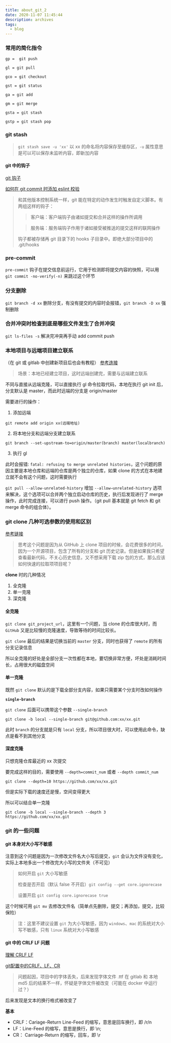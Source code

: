 ```yaml
---
title: about_git_2
date: 2020-11-07 11:45:44
description: archives
tags: 
  - blog
---
```

### 常用的简化指令

`gp =  git push`

`gl = git pull`

`gco = git checkout`

`gst = git status`

`ga = git add`

`gm = git merge`

`gsta = git stash`

`gstp = git stash pop`

### git stash
>
> `git stash save -u 'xx'`
以 xx 的命名将内容保存至缓存区，`-u` 属性意思是可以可以保存未监听内容，即新加内容

#### git 中的钩子

[git 钩子](https://git-scm.com/book/zh/v2/%E8%87%AA%E5%AE%9A%E4%B9%89-Git-Git-%E9%92%A9%E5%AD%90)

[如何在 git commit 时添加 eslint 校验](https://segmentfault.com/a/1190000016357480)

> 和其他版本控制系统一样，git 能在特定的动作发生时触发自定义脚本。有两组这样的钩子：
>> 客户端：客户端钩子由诸如提交和合并这样的操作所调用
>
>>服务端：服务端钩子作用于诸如接受被推送的提交这样的联网操作
>
>钩子都被存储再 git 目录下的 hooks 子目录中。即绝大部分项目中的 .git/hooks

### pre-commit

`pre-commit` 钩子在提交信息前运行，它用于检测即将提交内容的快照，可以用 `git commit -no-verify(-n)` 来跳过这个环节

### 分支删除

`git branch -d xx` 删除分支，有没有提交的内容时会报错，`git branch -D xx` 强制删除

### 合并冲突时检查到底是哪些文件发生了合并冲突

`git ls-files -s` 解决完冲突再手动 add commit push

### 本地项目与远端项目建立联系

（在 git 或 gitlab 中创建新项目后也会有教程）
[参考连接](https://blog.csdn.net/u012145252/article/details/80628451)

> 场景：本地已经建立项目，这时远端创建完，需要与远端建立联系

不同与直接从远端克隆，可以直接执行 gl 命令拉取代码，本地在执行 git init 后，分支默认是 master，而此时远端的分支是 origin/master

需要进行的操作：

1. 添加远端

`git remote add origin xx(远端地址)`

2. 将本地分支和远端分支建立联系

`git branch --set-upstream-to=origin/master(branch) master(localbranch)`

3. 执行 gl

此时会报错: `fatal: refusing to merge unrelated histories`，这个问题的原因主要是本地仓库和远端的仓库是两个独立的仓库，如果 clone 的方式在本地建立就不会有这个问题，这时需要执行

`git pull --allow-unrelated-history` 增加 `--allow—unrelated-history` 选项来解决，这个选项可以合并两个独立启动仓库的历史，执行后发现进行了 merge 操作，此时完成连接，可以进行 push 操作。（git pull 基本就是 git fetch 和 git merge 命令的组合体）。

### git clone 几种可选参数的使用和区别

[参考链接](https://blog.csdn.net/shrimpcolo/article/details/80164741)

> 思考这个问题是因为从 GitHub 上 clone 项目的时候，会花费很多的时间，因为一个开源项目，包含了所有的分支和 git 历史记录。但是如果我只希望查看最新代码，不关心历史信息，又不想采用下载 zip 包的方式，那么应该如何快速的拉取项项目呢？

**clone** 时的几种情况

1. 全克隆
2. 单一克隆
3. 深克隆

#### 全克隆

`git clone git_project_url`，这里有一个问题，当 clone 的仓库很大时，而 `GitHub` 又是比较慢的克隆速度，导致等待的时间比较长。

`git clone` 最后的结果是切换当前的 `master` 分支，同时也获得了 `remote` 的所有分支记录信息

所以全克隆的好处是全部分支一次性都在本地，要切换非常方便，坏处是消耗时间长，占用很大的磁盘空间

#### 单一克隆

既然 `git clone` 默认的是下载全部分支内容，如果只需要某个分支时改如何操作

**`single-branch`**

`git clone` 后面可以携带这个参数 `--single-branch`

`git clone -b local --single-branch git@github.com:xx/xx.git`

此时 `branch` 的分支就是只有 `local` 分支，所以项目很大时，可以使用此命令，缺点是看不到其他分支

#### 深度克隆

只想克隆仓库最近的 xx 次提交

要完成这样的目的，需要使用 `--depth=commit_num` 或者 `--depth commit_num`

`git clone --depth=10 https://github.com/xx/xx.git`

但是实际下载的速度还是慢，空间变得更大

所以可以结合单一克隆

`git clone -b local --single-branch --depth 3 https://github.com/xx/xx.git`

### git 的一些问题

#### git 本身对大小写不敏感

注意到这个问题是因为一次修改文件名大小写后提交，`git` 会认为文件没有变化，实际上本地多出一个修改完大小写的文件夹（不可见）
> 如何开启 `git` 大小写敏感
>
> 检查是否开启（默认 false 不开启）`git config --get core.ignorecase`
>
>设置开启 `git config core.ignorecase true`

这个时候可用 `git mv` 去修改文件名（简单点先删除，提交；再添加，提交，比较保险）

> 注：这里不建议设置 `git` 为大小写敏感，因为 `windows`、`mac` 的系统对大小写不敏感，只有 `linux` 系统对大小写敏感

#### git 中的 CRLF LF 问题

[理解 CRLF LF](https://www.jianshu.com/p/ec9564fe1c2b)

[git配置中的CRLF、LF、CR](https://www.jianshu.com/p/3e7b11606721)

> 问题起因，项目中的字体丢失，后来发现字体文件 .ttf 在 gitlab 和 本地 md5 后的结果不一样，怀疑是字体文件被改变（可能在 docker 中运行过？）

后来发现是文本的换行格式被改变了

**基本**

- CRLF：Cariage-Return Line-Feed 的缩写，意思是回车换行，即 /r/n
- LF：Line-Feed 的缩写，意思是换行，即 \n;
- CR： Carriage-Return 的缩写，回车，即 \r
